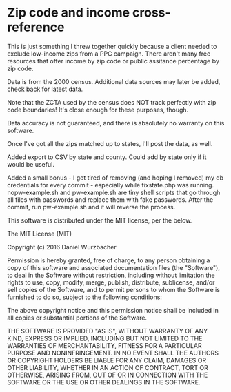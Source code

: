 # Zip code and income cross-reference

This is just something I threw together quickly because a client needed to exclude low-income zips from a PPC campaign. There aren't many free resources that offer income by zip code or public assitance percentage by zip code.

Data is from the 2000 census. Additional data sources may later be added, check back for latest data.

Note that the ZCTA used by the census does NOT track perfectly with zip code boundaries! It's close enough for these purposes, though.

Data accuracy is not guaranteed, and there is absolutely no warranty on this software.

Once I've got all the zips matched up to states, I'll post the data, as well.

Added export to CSV by state and county. Could add by state only if it would be useful.

Added a small bonus - I got tired of removing (and hoping I removed) my db credentials for every commit - especially while fixstate.php was running. nopw-example.sh and pw-example.sh are tiny shell scripts that go through all files with passwords and replace them with fake passwords. After the commit, run pw-example.sh and it will reverse the process.

This software is distributed under the MIT license, per the below.

The MIT License (MIT)

Copyright (c) 2016 Daniel Wurzbacher

Permission is hereby granted, free of charge, to any person obtaining a copy
of this software and associated documentation files (the "Software"), to deal
in the Software without restriction, including without limitation the rights
to use, copy, modify, merge, publish, distribute, sublicense, and/or sell
copies of the Software, and to permit persons to whom the Software is
furnished to do so, subject to the following conditions:

The above copyright notice and this permission notice shall be included in all
copies or substantial portions of the Software.

THE SOFTWARE IS PROVIDED "AS IS", WITHOUT WARRANTY OF ANY KIND, EXPRESS OR
IMPLIED, INCLUDING BUT NOT LIMITED TO THE WARRANTIES OF MERCHANTABILITY,
FITNESS FOR A PARTICULAR PURPOSE AND NONINFRINGEMENT. IN NO EVENT SHALL THE
AUTHORS OR COPYRIGHT HOLDERS BE LIABLE FOR ANY CLAIM, DAMAGES OR OTHER
LIABILITY, WHETHER IN AN ACTION OF CONTRACT, TORT OR OTHERWISE, ARISING FROM,
OUT OF OR IN CONNECTION WITH THE SOFTWARE OR THE USE OR OTHER DEALINGS IN THE
SOFTWARE.
